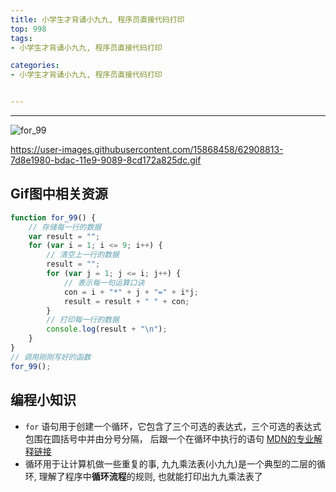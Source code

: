 ```yaml
---
title: 小学生才背诵小九九, 程序员直接代码打印
top: 998
tags:
- 小学生才背诵小九九, 程序员直接代码打印

categories:
- 小学生才背诵小九九, 程序员直接代码打印


---
```


------

![for_99](https://user-images.githubusercontent.com/15868458/62908815-7e26b000-bdac-11e9-86ec-97251deb2ae0.gif)

<!-- more -->

https://user-images.githubusercontent.com/15868458/62908813-7d8e1980-bdac-11e9-9089-8cd172a825dc.gif



## Gif图中相关资源

```javascript
function for_99() {
    // 存储每一行的数据
    var result = "";
    for (var i = 1; i <= 9; i++) {
        // 清空上一行的数据
        result = "";
        for (var j = 1; j <= i; j++) {
            // 表示每一句运算口诀
            con = i + "*" + j + "=" + i*j;          
            result = result + " " + con;
        }
        // 打印每一行的数据
        console.log(result + "\n");       
    }
}
// 调用刚刚写好的函数
for_99();
```

## 编程小知识

- `for` 语句用于创建一个循环，它包含了三个可选的表达式，三个可选的表达式包围在圆括号中并由分号分隔， 后跟一个在循环中执行的语句 [MDN的专业解释链接](https://developer.mozilla.org/zh-CN/docs/Web/JavaScript/Reference/Statements/for)
- 循环用于让计算机做一些重复的事, 九九乘法表(小九九)是一个典型的二层的循环, 理解了程序中**循环流程**的规则, 也就能打印出九九乘法表了

